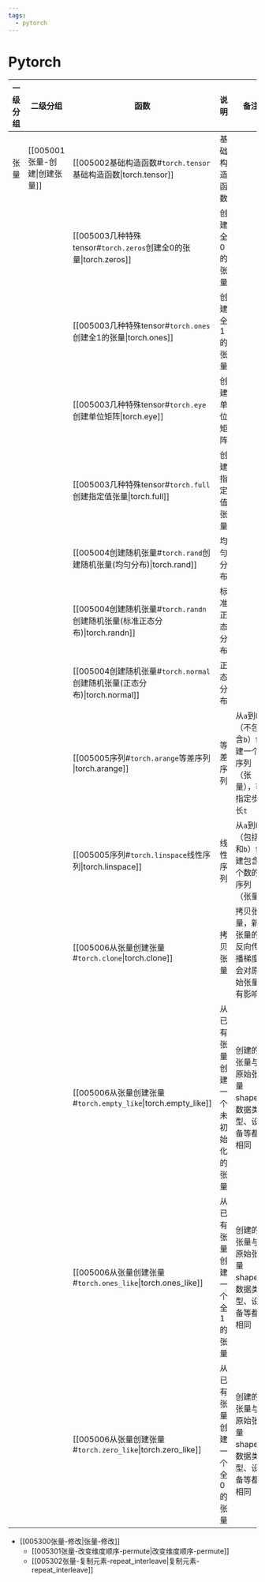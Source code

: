 ```yaml
---
tags:
  - pytorch
---
```

# Pytorch

| 一级分组 | 二级分组                  | 函数                                                        | 说明               | 备注                                  |
| ---- | --------------------- | --------------------------------------------------------- | ---------------- | ----------------------------------- |
| 张量   | [[005001张量-创建\|创建张量]] | [[005002基础构造函数#`torch.tensor`基础构造函数\|torch.tensor]]       | 基础构造函数           |                                     |
|      |                       | [[005003几种特殊tensor#`torch.zeros`创建全0的张量\|torch.zeros]]    | 创建全0的张量          |                                     |
|      |                       | [[005003几种特殊tensor#`torch.ones`创建全1的张量\|torch.ones]]      | 创建全1的张量          |                                     |
|      |                       | [[005003几种特殊tensor#`torch.eye`创建单位矩阵\|torch.eye]]         | 创建单位矩阵           |                                     |
|      |                       | [[005003几种特殊tensor#`torch.full`创建指定值张量\|torch.full]]      | 创建指定值张量          |                                     |
|      |                       | [[005004创建随机张量#`torch.rand`创建随机张量(均匀分布)\|torch.rand]]     | 均匀分布             |                                     |
|      |                       | [[005004创建随机张量#`torch.randn`创建随机张量(标准正态分布)\|torch.randn]] | 标准正态分布           |                                     |
|      |                       | [[005004创建随机张量#`torch.normal`创建随机张量(正态分布)\|torch.normal]] | 正态分布             |                                     |
|      |                       | [[005005序列#`torch.arange`等差序列<br>\|torch.arange]]         | 等差序列             | 从`a`到`b`（不包含`b`）创建一个序列（张量），可指定步长`t` |
|      |                       | [[005005序列#`torch.linspace`线性序列\|torch.linspace]]         | 线性序列             | 从`a`到`b`（包括`a`和`b`）创建包含`n`个数的序列（张量） |
|      |                       | [[005006从张量创建张量#`torch.clone`\|torch.clone]]              | 拷贝张量             | 拷贝张量，新张量的反向传播梯度会对原始张量有影响            |
|      |                       | [[005006从张量创建张量#`torch.empty_like`\|torch.empty_like]]    | 从已有张量创建一个未初始化的张量 | 创建的张量与原始张量shape、数据类型、设备等都相同         |
|      |                       | [[005006从张量创建张量#`torch.ones_like`\|torch.ones_like]]      | 从已有张量创建一个全1的张量   | 创建的张量与原始张量shape、数据类型、设备等都相同         |
|      |                       | [[005006从张量创建张量#`torch.zero_like`\|torch.zero_like]]      | 从已有张量创建一个全0的张量   | 创建的张量与原始张量shape、数据类型、设备等都相同         |




- [[005300张量-修改|张量-修改]]
	- [[005301张量-改变维度顺序-permute|改变维度顺序-permute]]
	- [[005302张量-复制元素-repeat_interleave|复制元素-repeat_interleave]]

